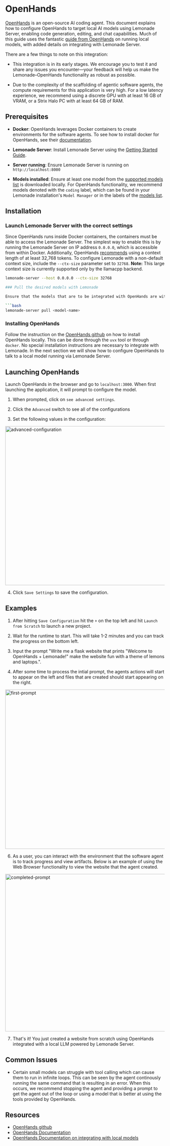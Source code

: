 # OpenHands

[OpenHands](https://github.com/All-Hands-AI/OpenHands) is an open-source AI coding agent. This document explains how to configure OpenHands to target local AI models using Lemonade Server, enabling code generation, editing, and chat capabilities. Much of this guide uses the fantastic [guide from OpenHands](https://docs.all-hands.dev/usage/llms/local-llms) on running local models, with added details on integrating with Lemonade Server.

There are a few things to note on this integration:
* This integration is in its early stages. We encourage you to test it and share any issues you encounter—your feedback will help us make the Lemonade–OpenHands functionality as robust as possible.

* Due to the complexity of the scaffolding of agentic software agents, the compute requirements for this application is very high. For a low latency experience, we recommend using a discrete GPU with at least 16 GB of VRAM, or a Strix Halo PC with at least 64 GB of RAM. 


## Prerequisites

- **Docker**: OpenHands leverages Docker containers to create environments for the software agents. To see how to install docker for OpenHands, see their [documentation](https://docs.all-hands.dev/usage/local-setup).

- **Lemonade Server**: Install Lemonade Server using the [Getting Started Guide](https://lemonade-server.ai/docs/server/).

- **Server running**: Ensure Lemonade Server is running on `http://localhost:8000`
- **Models installed**: Ensure at least one model from the [supported models list](https://lemonade-server.ai/docs/server/server_models/) is downloaded locally. For OpenHands functionality, we recommend models denoted with the `coding` label, which can be found in your Lemonade installation's `Model Manager` or in the labels of the [models list](https://lemonade-server.ai/docs/server/server_models/). 


## Installation

### Launch Lemonade Server with the correct settings

Since OpenHands runs inside Docker containers, the containers must be able to access the Lemonade Server. The simplest way to enable this is by running the Lemonade Server on IP address `0.0.0.0`, which is accessible from within Docker. Additionally, OpenHands [recommends](https://docs.all-hands.dev/usage/llms/local-llms) using a context length of at least 32,768 tokens. To configure Lemonade with a non-default context size, include the `--ctx-size` parameter set to `32768`. **Note:** This large context size is currently supported only by the llamacpp backend.

```bash
lemonade-server --host 0.0.0.0 --ctx-size 32768

### Pull the desired models with Lemonade

Ensure that the models that are to be integrated with OpenHands are within the Lemonade server. Run the following command to pull the desired models into Lemonade: 

```bash
lemonade-server pull <model-name>
```

### Installing OpenHands

Follow the instruction on the [OpenHands github](https://github.com/All-Hands-AI/OpenHands/) on how to install OpenHands locally. This can be done through the `uvx` tool or through `docker`. No special installation instructions are necessary to integrate with Lemonade. In the next section we will show how to configure OpenHands to talk to a local model running via Lemonade Server. 

## Launching OpenHands

Launch OpenHands in the browser and go to `localhost:3000`. When first launching the application, it will prompt to configure the model. 

1. When prompted, click on `see advanced settings`. 

2. Click the `Advanced` switch to see all of the configurations 

3. Set the following values in the configuration:

<img width="953" height="502" alt="advanced-configuration" src="https://github.com/user-attachments/assets/4c710fdd-489f-4b55-8efc-faf6096a068a" />
    
4. Click `Save Settings` to save the configuration. 

## Examples

1. After hitting `Save Configuration` hit the `+` on the top left and hit `Launch from Scratch` to launch a new project. 

2. Wait for the runtime to start. This will take 1-2 minutes and you can track the progress on the bottom left. 

3. Input the prompt "Write me a flask website that prints "Welcome to OpenHands + Lemonade!" make the website fun with a theme of lemons and laptops.".

4. After some time to process the intial prompt, the agents actions will start to appear on the left and files that are created should start appearing on the right.

<img width="947" height="503" alt="first-prompt" src="https://github.com/user-attachments/assets/78e7d87f-effa-4a7a-a7ee-1ec3b01917d1" />

6. As a user, you can interact with the environment that the software agent is to track progress and view artifacts. Below is an example of using the Web Browser functionality to view the website that the agent created.

<img width="947" height="497" alt="completed-prompt" src="https://github.com/user-attachments/assets/5dd394bc-0f7f-4263-8019-02fd99534b2d" />

7. That's it! You just created a website from scratch using OpenHands integrated with a local LLM powered by Lemonade Server.

## Common Issues

* Certain small models can struggle with tool calling which can cause them to run in infinite loops. This can be seen by the agent continously running the same command that is resulting in an error. When this occurs, we recommend stopping the agent and providing a prompt to get the agent out of the loop or using a model that is better at using the tools provided by OpenHands.  

## Resources

* [OpenHands github](https://github.com/All-Hands-AI/OpenHands/)
* [OpenHands Documentation](https://docs.all-hands.dev/)
* [OpenHands Documentation on integrating with local models](https://docs.all-hands.dev/usage/llms/local-llms/)


